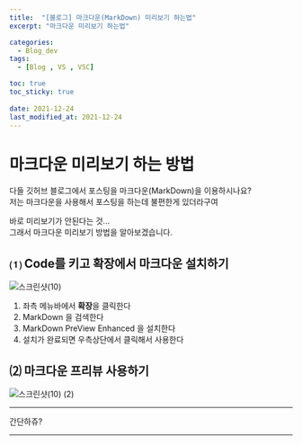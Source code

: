 ```yaml
---
title:  "[블로그] 마크다운(MarkDown) 미리보기 하는법"
excerpt: "마크다운 미리보기 하는법"

categories:
  - Blog_dev
tags:
  - [Blog , VS , VSC]

toc: true
toc_sticky: true
 
date: 2021-12-24
last_modified_at: 2021-12-24
---
```


# 마크다운 미리보기 하는 방법

다들 깃허브 블로그에서 포스팅을 마크다운(MarkDown)을 이용하시나요?  
저는 마크다운을 사용해서 포스팅을 하는데 불편한게 있더라구여  
  
  바로 미리보기가 안된다는 것...  
  그래서 마크다운 미리보기 방법을 알아보겠습니다.  

## ⑴ Code를 키고 확장에서 마크다운 설치하기 

![스크린샷(10)](https://user-images.githubusercontent.com/55564114/147332457-8ea1ae00-1eae-4456-8984-6c7678d21256.png)  
   
  1. 좌측 메뉴바에서 **확장**을 클릭한다  
  2. MarkDown 을 검색한다  
  3. MarkDown PreView Enhanced 을 설치한다  
  4. 설치가 완료되면 우측상단에서 클릭해서 사용한다
  
## ⑵ 마크다운 프리뷰 사용하기 

![스크린샷(10) (2)](https://user-images.githubusercontent.com/55564114/147333156-689c6484-ab9e-4a3a-b376-f08dd118790c.png)  

---

간단하쥬?

---
  